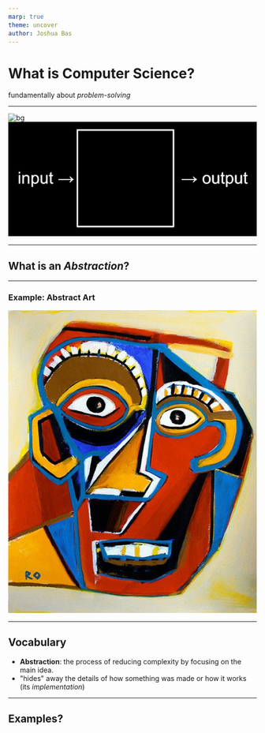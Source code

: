 ```yaml
---
marp: true
theme: uncover
author: Joshua Bas
---
```


# What is **Computer Science**?

fundamentally about *problem-solving*

---

![bg](black)
![bg contain](input_output.png)

---

## What is an ***Abstraction***?

---

### Example: Abstract Art

![art height:600px](abstract_art.jpg)

---

## Vocabulary

* **Abstraction**: the process of reducing complexity by focusing on the main idea.
* "hides" away the details of how something was made or how it works (its *implementation*)

---

## Examples?
